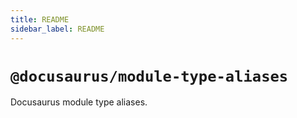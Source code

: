 ```yaml
---
title: README
sidebar_label: README
---
```

# `@docusaurus/module-type-aliases`

Docusaurus module type aliases.

